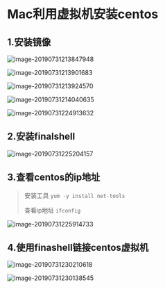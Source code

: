# Mac利用虚拟机安装centos

## 1.安装镜像

![image-20190731213847948](assets/image-20190731213847948.png)

![image-20190731213901683](assets/image-20190731213901683.png)

![image-20190731213924570](assets/image-20190731213924570.png)

![image-20190731214040635](assets/image-20190731214040635.png)

![image-20190731224913632](assets/image-20190731224913632.png)



## 2.安装finalshell

![image-20190731225204157](assets/image-20190731225204157.png)



## 3.查看centos的ip地址

> 安装工具 `yum -y install net-tools`
>
> 查看ip地址 `ifconfig`

![image-20190731225914733](assets/image-20190731225914733.png)



## 4.使用finashell链接centos虚拟机

![image-20190731230210618](assets/image-20190731230210618.png)

![image-20190731230138545](assets/image-20190731230138545.png)

